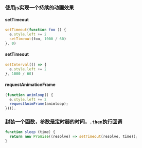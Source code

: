 ### 使用js实现一个持续的动画效果

#### setTimeout
```js
setTimeout(function foo () {
  e.style.left += 2
  setTimeout(foo, 1000 / 60)
}, 0)
```

#### setTimeout
```js
setInterval(() => {
  e.style.left += 2
}, 1000 / 60)
```

#### requestAnimationFrame
```js
(function animloop() {
  e.style.left += 2
  requestAnimFrame(animloop);
})();
```

### 封装一个函数，参数是定时器的时间，`.then`执行回调

```js
function sleep (time) {
  return new Promise((resolve) => setTimeout(resolve, time));
}
```